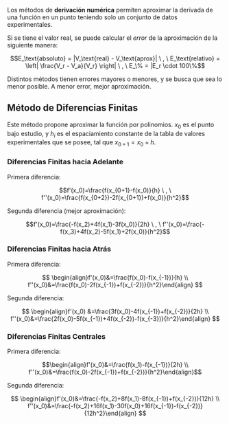 Los métodos de **derivación numérica** permiten aproximar la derivada de una función en un punto teniendo solo un conjunto de datos experimentales.

Si se tiene el valor real, se puede calcular el _error_ de la aproximación de la siguiente manera:

$$E_\text{absoluto} = |V_\text{real} - V_\text{aprox}| \ , \ E_\text{relativo} = \left| \frac{V_r - V_a}{V_r} \right| \ , \ E_\% = |E_r \cdot 100\%$$

Distintos métodos tienen errores mayores o menores, y se busca que sea lo menor posible. A menor error, mejor aproximación.

## Método de Diferencias Finitas

Este método propone aproximar la función por polinomios. $x_0$ es el punto bajo estudio, y $h_i$ es el espaciamiento constante de la tabla de valores experimentales que se posee, tal que $x_{0+1}=x_0+h$.

### Diferencias Finitas hacia Adelante

Primera diferencia:

$$f'(x_0)=\frac{f(x_{0+1}-f(x_0)}{h} \ , \ f''(x_0)=\frac{f(x_{0+2})-2f(x_{0+1})+f(x_0)}{h^2}$$

Segunda diferencia (mejor aproximación):

$$f'(x_0)=\frac{-f(x_2)+4f(x_1)-3f(x_0)}{2h} \ , \ f''(x_0)=\frac{-f(x_3)+4f(x_2)-5f(x_1)+2f(x_0)}{h^2}$$

### Diferencias Finitas hacia Atrás

Primera diferencia:

$$
\begin{align}f'(x_0)&=\frac{f(x_0)-f(x_{-1})}{h} \\
f''(x_0)&=\frac{f(x_0)-2f(x_{-1})+f(x_{-2})}{h^2}\end{align}
$$

Segunda diferencia:

$$
\begin{align}f'(x_0) &=\frac{3f(x_0)-4f(x_{-1})+f(x_{-2})}{2h} \\
f''(x_0)&=\frac{2f(x_0)-5f(x_{-1})+4f(x_{-2})-f(x_{-3})}{h^2}\end{align}
$$

### Diferencias Finitas Centrales

Primera diferencia:

$$\begin{align}f'(x_0)&=\frac{f(x_1)-f(x_{-1})}{2h} \\ f''(x_0)&=\frac{f(x_0)-2f(x_{-1})+f(x_{-2})}{h^2}\end{align}$$

Segunda diferencia:

$$
\begin{align}f'(x_0)&=\frac{-f(x_2)+8f(x_1)-8f(x_{-1})+f(x_{-2})}{12h} \\
f''(x_0)&=\frac{-f(x_2)+16f(x_1)-30f(x_0)+16f(x_{-1})-f(x_{-2})}{12h^2}\end{align}
$$
